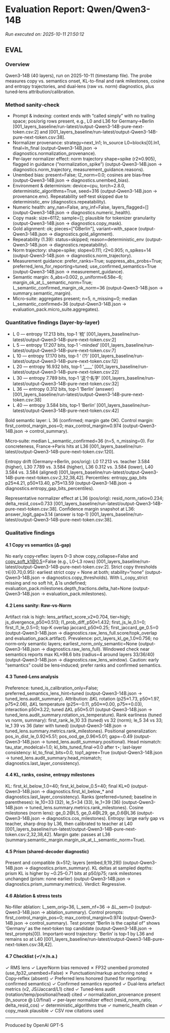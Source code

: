 # Evaluation Report: Qwen/Qwen3-14B

*Run executed on: 2025-10-11 21:50:12*
## EVAL

### Overview
Qwen3-14B (40 layers), run on 2025-10-11 (timestamp file). The probe measures copy vs. semantics onset, KL-to-final and rank milestones, cosine and entropy trajectories, and dual‑lens (raw vs. norm) diagnostics, plus tuned‑lens attribution/calibration.

### Method sanity‑check
- Prompt & indexing: context ends with “called simply” with no trailing space; pos/orig rows present, e.g., L0 and L36 for Germany→Berlin [001_layers_baseline/run-latest/output-Qwen3-14B-pure-next-token.csv:2] and [001_layers_baseline/run-latest/output-Qwen3-14B-pure-next-token.csv:38].
- Normalizer provenance: strategy=next_ln1; ln_source L0=blocks[0].ln1, final=ln_final (output-Qwen3-14B.json → diagnostics.normalization_provenance).
- Per‑layer normalizer effect: norm trajectory shape=spike (r2≈0.905), flagged in guidance (“normalization_spike”) (output-Qwen3-14B.json → diagnostics.norm_trajectory, measurement_guidance.reasons).
- Unembed bias: present=False; l2_norm=0.0; cosines are bias‑free (output-Qwen3-14B.json → diagnostics.unembed_bias).
- Environment & determinism: device=cpu, torch=2.8.0, deterministic_algorithms=True, seed=316 (output-Qwen3-14B.json → provenance.env). Repeatability self‑test skipped due to deterministic_env (diagnostics.repeatability).
- Numeric health: any_nan=False, any_inf=False, layers_flagged=[] (output-Qwen3-14B.json → diagnostics.numeric_health).
- Copy mask: size=6112; sample=[]; plausible for tokenizer granularity (output-Qwen3-14B.json → diagnostics.copy_mask).
- Gold alignment: ok; pieces=["ĠBerlin"], variant=with_space (output-Qwen3-14B.json → diagnostics.gold_alignment).
- Repeatability (1.39): status=skipped; reason=deterministic_env (output-Qwen3-14B.json → diagnostics.repeatability).
- Norm trajectory: shape=spike; slope≈0.111; r2≈0.905; n_spikes=14 (output-Qwen3-14B.json → diagnostics.norm_trajectory).
- Measurement guidance: prefer_ranks=True; suppress_abs_probs=True; preferred_lens_for_reporting=tuned; use_confirmed_semantics=True (output-Qwen3-14B.json → measurement_guidance).
- Semantic margin: δ_abs=0.002, p_uniform≈6.58e−6; margin_ok_at_L_semantic_norm=True; L_semantic_confirmed_margin_ok_norm=36 (output-Qwen3-14B.json → summary.semantic_margin).
- Micro‑suite: aggregates present; n=5, n_missing=0; median L_semantic_confirmed=36 (output-Qwen3-14B.json → evaluation_pack.micro_suite.aggregates).

### Quantitative findings (layer‑by‑layer)
- L 0 — entropy 17.213 bits, top‑1 ‘梳’ [001_layers_baseline/run-latest/output-Qwen3-14B-pure-next-token.csv:2]
- L 5 — entropy 17.207 bits, top‑1 ‘-minded’ [001_layers_baseline/run-latest/output-Qwen3-14B-pure-next-token.csv:7]
- L 10 — entropy 17.170 bits, top‑1 ‘ (?)’ [001_layers_baseline/run-latest/output-Qwen3-14B-pure-next-token.csv:12]
- L 20 — entropy 16.932 bits, top‑1 ‘____’ [001_layers_baseline/run-latest/output-Qwen3-14B-pure-next-token.csv:22]
- L 30 — entropy 7.789 bits, top‑1 ‘这个名字’ [001_layers_baseline/run-latest/output-Qwen3-14B-pure-next-token.csv:32]
- L 36 — entropy 0.312 bits, top‑1 ‘Berlin’ (answer) [001_layers_baseline/run-latest/output-Qwen3-14B-pure-next-token.csv:38]
- L 40 — entropy 3.584 bits, top‑1 ‘Berlin’ [001_layers_baseline/run-latest/output-Qwen3-14B-pure-next-token.csv:42]

Bold semantic layer: L 36 (confirmed; margin gate OK). Control margin: first_control_margin_pos=0; max_control_margin≈0.974 (output-Qwen3-14B.json → control_summary).

Micro‑suite: median L_semantic_confirmed=36 (n=5, n_missing=0). For concreteness, France→Paris hits at L36 [001_layers_baseline/run-latest/output-Qwen3-14B-pure-next-token.csv:120].

Entropy drift (Germany→Berlin, pos/orig): L0 17.213 vs. teacher 3.584 (higher), L30 7.789 vs. 3.584 (higher), L36 0.312 vs. 3.584 (lower), L40 3.584 vs. 3.584 (aligned) [001_layers_baseline/run-latest/output-Qwen3-14B-pure-next-token.csv:2,32,38,42]. Percentiles: entropy_gap_bits p25≈4.21, p50≈13.40, p75≈13.59 (output-Qwen3-14B.json → diagnostics.entropy_gap_bits_percentiles).

Representative normalizer effect at L36 (pos/orig): resid_norm_ratio≈0.234; delta_resid_cos≈0.733 [001_layers_baseline/run-latest/output-Qwen3-14B-pure-next-token.csv:38]. Confidence margin snapshot at L36: answer_logit_gap≈3.14 (answer is top‑1) [001_layers_baseline/run-latest/output-Qwen3-14B-pure-next-token.csv:38].

### Qualitative findings

#### 4.1 Copy vs semantics (Δ‑gap)
No early copy‑reflex: layers 0–3 show copy_collapse=False and copy_soft_k1@0.5=False (e.g., L0–L3 rows) [001_layers_baseline/run-latest/output-Qwen3-14B-pure-next-token.csv:2]. Strict copy thresholds τ∈{0.70,0.95}: earliest strict copy = None at both; stability=“none” (output-Qwen3-14B.json → diagnostics.copy_thresholds). With L_copy_strict missing and no soft hit, Δ̂ is undefined; evaluation_pack.milestones.depth_fractions.delta_hat=None (output-Qwen3-14B.json → evaluation_pack.milestones).

#### 4.2 Lens sanity: Raw‑vs‑Norm
Artifact risk is high: lens_artifact_score_v2≈0.704, tier=high; js_divergence_p50≈0.513; l1_prob_diff_p50≈1.432; first_js_le_0.1=0; first_l1_le_0.5=0; top‑K overlap jaccard_p50≈0.25; first_jaccard_ge_0.5=0 (output-Qwen3-14B.json → diagnostics.raw_lens_full.score/topk_overlap and evaluation_pack.artifact). Prevalence: pct_layers_kl_ge_1.0≈0.756; no norm‑only semantic layers; earliest_norm_only_semantic=None (output-Qwen3-14B.json → diagnostics.raw_lens_full). Windowed check near semantics reports max KL≈98.6 bits (radius=4 around layers 33/36/40) (output-Qwen3-14B.json → diagnostics.raw_lens_window). Caution: early “semantics” could be lens‑induced; prefer ranks and confirmed semantics.

#### 4.3 Tuned‑Lens analysis
Preference: tuned_is_calibration_only=False; preferred_semantics_lens_hint=tuned (output-Qwen3-14B.json → tuned_lens.audit_summary). Attribution: ΔKL rotation (p25≈1.73, p50≈1.97, p75≈2.06), ΔKL temperature (p25≈−0.11, p50≈≈0.00, p75≈+0.03), interaction p50≈3.22; tuned ΔKL p50≈5.01 (output-Qwen3-14B.json → tuned_lens.audit_summary.rotation_vs_temperature). Rank earliness (tuned vs norm, summary): first_rank_le_10 33 (tuned) vs 32 (norm); le_5 34 vs 33; le_1 39 vs 36 (later with tuned) (output-Qwen3-14B.json → tuned_lens.summary.metrics.rank_milestones). Positional generalization: pos_in_dist_le_0.92≈5.51; pos_ood_ge_0.96≈5.01; gap≈−0.49 (output-Qwen3-14B.json → tuned_lens.audit_summary.positional). Head mismatch: tau_star_modelcal=1.0; kl_bits_tuned_final→0.0 after τ⋆; last‑layer consistency: kl_to_final_bits=0.0, top1_agree=True (output-Qwen3-14B.json → tuned_lens.audit_summary.head_mismatch; diagnostics.last_layer_consistency).

#### 4.4 KL, ranks, cosine, entropy milestones
KL: first_kl_below_1.0=40; first_kl_below_0.5=40; final KL≈0 (output-Qwen3-14B.json → diagnostics.first_kl_below_* and diagnostics.last_layer_consistency). Ranks (preferred=tuned; baseline in parentheses): le_10=33 (32), le_5=34 (33), le_1=39 (36) (output-Qwen3-14B.json → tuned_lens.summary.metrics.rank_milestones). Cosine milestones (norm lens): ge_0.2@L5, ge_0.4@L29, ge_0.6@L36 (output-Qwen3-14B.json → diagnostics.cos_milestones). Entropy: large early gap vs teacher, sharp drop by L36, then calibrated to teacher at L40 [001_layers_baseline/run-latest/output-Qwen3-14B-pure-next-token.csv:2,32,38,42]. Margin gate: passes at L36 (summary.semantic_margin.margin_ok_at_L_semantic_norm=True).

#### 4.5 Prism (shared‑decoder diagnostic)
Present and compatible (k=512; layers [embed,9,19,29]) (output-Qwen3-14B.json → diagnostics.prism_summary). KL deltas at sampled depths: prism KL is higher by ~0.25–0.71 bits at p50/p75; rank milestones unchanged (prism: none earlier) (output-Qwen3-14B.json → diagnostics.prism_summary.metrics). Verdict: Regressive.

#### 4.6 Ablation & stress tests
No‑filler ablation: L_sem_orig=36, L_sem_nf=36 → ΔL_sem=0 (output-Qwen3-14B.json → ablation_summary). Control prompts: first_control_margin_pos=0; max_control_margin≈0.974 (output-Qwen3-14B.json → control_summary). Test prompt “Berlin is the capital of” shows ‘Germany’ as the next‑token top candidate (output-Qwen3-14B.json → test_prompts[0]). Important‑word trajectory: ‘Berlin’ is top‑1 by L36 and remains so at L40 [001_layers_baseline/run-latest/output-Qwen3-14B-pure-next-token.csv:38,42].

#### 4.7 Checklist (✓/✗/n.a.)
✓ RMS lens
✓ LayerNorm bias removed
✗ FP32 unembed promoted (use_fp32_unembed=False)
✗ Punctuation/markup anchoring noted
✗ Copy‑reflex (absent)
✓ Preferred lens honored (tuned for reporting; confirmed semantics)
✓ Confirmed semantics reported
✓ Dual‑lens artefact metrics (v2, JS/Jaccard/L1) cited
✓ Tuned‑lens audit (rotation/temp/positional/head) cited
✓ normalization_provenance present (ln_source @ L0/final)
✓ per‑layer normalizer effect (resid_norm_ratio, delta_resid_cos)
✓ deterministic_algorithms true
✓ numeric_health clean
✓ copy_mask plausible
✓ CSV row citations used

---
Produced by OpenAI GPT-5

